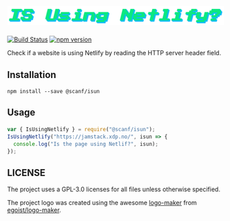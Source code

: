 # ![isun - Is Using Netlify?](./logo.png)

[![Build Status](https://travis-ci.org/scanf/isun.svg?branch=master)](https://travis-ci.org/scanf/isun) [![npm version](https://badge.fury.io/js/%40scanf%2Fisun.svg)](https://badge.fury.io/js/%40scanf%2Fisun)

Check if a website is using Netlify by reading the HTTP server header field.

## Installation

    npm install --save @scanf/isun

## Usage

```js
var { IsUsingNetlify } = require("@scanf/isun");
IsUsingNetlify("https://jamstack.xdp.no/", isun => {
  console.log("Is the page using Netlif?", isun);
});
```

## LICENSE

The project uses a GPL-3.0 licenses for all files unless otherwise specified.

The project logo was created using the awesome [logo-maker](https://logo-maker.egoist.sh/) from [egoist/logo-maker](https://github.com/egoist/logo-maker).
